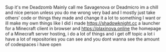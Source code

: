 Sup it's me Deadzomb Mainly call me Savagenova or Deadmicro im a chill and nice person unless you do me wrong very bad and I mostly just take others' code or things they made and change
it a lot to something I want or ill make my own things like I did i made https://shadowknight.cc a launcher for a Minecraft client in browser and https://plaxinova.online the homepage 
of a Minecraft server hosting, i do a lot of things and i get off topic a lot i have a lot of repositories you can see and you dont wanna see the amount of codespaces i have open

<!---
Deadzombthegoat/Deadzombthegoat is a ✨ special ✨ repository because its `README.md` (this file) appears on your GitHub profile.
You can click the Preview link to take a look at your changes.
--->

